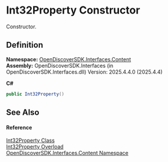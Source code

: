 # Int32Property Constructor


Constructor.



## Definition
**Namespace:** <a href="79f11d04-c275-b915-db5b-ab2227989555">OpenDiscoverSDK.Interfaces.Content</a>  
**Assembly:** OpenDiscoverSDK.Interfaces (in OpenDiscoverSDK.Interfaces.dll) Version: 2025.4.4.0 (2025.4.4)

**C#**
``` C#
public Int32Property()
```



## See Also


#### Reference
<a href="1b7159d8-d8b4-e597-c0a6-58a31d9bd33d">Int32Property Class</a>  
<a href="0d65a39d-e0e5-590b-3d50-d21a06a4f6a0">Int32Property Overload</a>  
<a href="79f11d04-c275-b915-db5b-ab2227989555">OpenDiscoverSDK.Interfaces.Content Namespace</a>  
